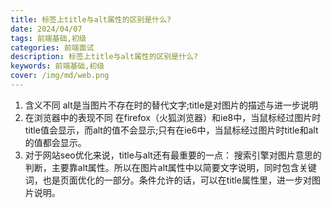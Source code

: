 ```yaml
---
title: 标签上title与alt属性的区别是什么?
date: 2024/04/07
tags: 前端基础,初级
categories: 前端面试
description: 标签上title与alt属性的区别是什么?
keywords: 前端基础,初级
cover: /img/md/web.png
---
```


1. 含义不同
alt是当图片不存在时的替代文字;title是对图片的描述与进一步说明
2. 在浏览器中的表现不同
在firefox（火狐浏览器）和ie8中，当鼠标经过图片时title值会显示，而alt的值不会显示;只有在ie6中，当鼠标经过图片时title和alt的值都会显示。
3. 对于网站seo优化来说，title与alt还有最重要的一点：
搜索引擎对图片意思的判断，主要靠alt属性。所以在图片alt属性中以简要文字说明，同时包含关键词，也是页面优化的一部分。条件允许的话，可以在title属性里，进一步对图片说明。
